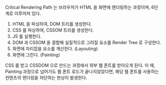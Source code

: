 Critical Rendering Path 는 브라우저가 HTML 을 화면에 렌더링하는 과정이며, 6단계로 이루어져 있다.

1. HTML 을 파싱하여, DOM 트리를 생성한다.
2. CSS 를 파싱하여, CSSOM 트리를 생성한다.
3. JS 를 실행한다.
4. DOM 과 CSSOM 을 결합해 실질적으로 그려질 요소를 Render Tree 로 구성한다.
5. 화면에 자리잡을 요소를 계산한다. (Layouting)
6. 화면에 그린다. (Painting)

CSS 를 받고 CSSDOM 으로 만드는 과정에서 외부 웹 폰트를 받아오게 된다.
이 때, Painting 과정으로 넘어가도 웹 폰트 로드가 끝나지않았다면, 해당 웹 폰트를 사용하는 컨텐츠의 렌더링을 차단하는 현상이 발생한다.
